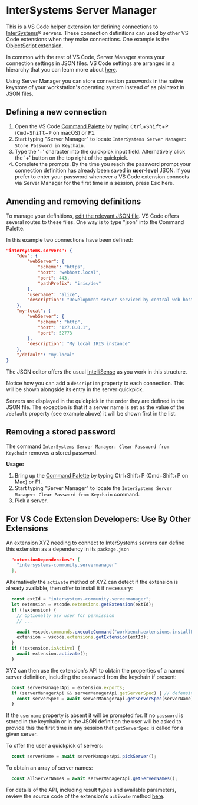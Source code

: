 # InterSystems Server Manager

This is a VS Code helper extension for defining connections to [InterSystems](https://www.intersystems.com/)® servers. These connection definitions can used by other VS Code extensions when they make connections. One example is the [ObjectScript extension](https://github.com/intersystems-community/vscode-objectscript).

In common with the rest of VS Code, Server Manager stores your connection settings in JSON files. VS Code settings are arranged in a hierarchy that you can learn more about [here](https://code.visualstudio.com/docs/getstarted/settings).

Using Server Manager you can store connection passwords in the native keystore of your workstation's operating system instead of as plaintext in JSON files.

## Defining a new connection

1. Open the VS Code [Command Palette](https://code.visualstudio.com/docs/getstarted/userinterface#_command-palette) by typing <kbd>Ctrl</kbd>+<kbd>Shift</kbd>+<kbd>P</kbd> (<kbd>Cmd</kbd>+<kbd>Shift</kbd>+<kbd>P</kbd> on macOS) or <kbd>F1</kbd>.
2. Start typing "Server Manager" to locate `InterSystems Server Manager: Store Password in Keychain`.
3. Type the '+' character into the quickpick input field. Alternatively click the '+' button on the top right of the quickpick.
4. Complete the prompts. By the time you reach the password prompt your connection definition has already been saved in **user-level** JSON. If you prefer to enter your password whenever a VS Code extension connects via Server Manager for the first time in a session, press <kbd>Esc</kbd> here.

## Amending and removing definitions

To manage your definitions, [edit the relevant JSON file](https://code.visualstudio.com/docs/getstarted/settings). VS Code offers several routes to these files. One way is to type "json" into the Command Palette.

In this example two connections have been defined:

```json
"intersystems.servers": {
	"dev": {
		"webServer": {
			"scheme": "https",
			"host": "webhost.local",
			"port": 443,
			"pathPrefix": "iris/dev"
		},
		"username": "alice",
		"description": "Development server serviced by central web host over HTTPS"
	},
	"my-local": {
		"webServer": {
			"scheme": "http",
			"host": "127.0.0.1",
			"port": 52773
		},
		"description": "My local IRIS instance"
	},
	"/default": "my-local"
}
```

The JSON editor offers the usual [IntelliSense](https://code.visualstudio.com/docs/editor/intellisense) as you work in this structure.

Notice how you can add a `description` property to each connection. This will be shown alongside its entry in the server quickpick.

Servers are displayed in the quickpick in the order they are defined in the JSON file. The exception is that if a server name is set as the value of the `/default` property (see example above) it will be shown first in the list.

## Removing a stored password

The command `InterSystems Server Manager: Clear Password from Keychain` removes a stored password.

**Usage:**

1. Bring up the [Command Palette](https://code.visualstudio.com/docs/getstarted/userinterface#_command-palette) by typing Ctrl+Shift+P (Cmd+Shift+P on Mac) or F1.
2. Start typing "Server Manager" to locate the `InterSystems Server Manager: Clear Password from Keychain` command.
3. Pick a server.

## For VS Code Extension Developers: Use By Other Extensions

An extension XYZ needing to connect to InterSystems servers can define this extension as a dependency in its `package.json`

```json
  "extensionDependencies": [
    "intersystems-community.servermanager"
  ],
```

Alternatively the `activate` method of XYZ can detect if the extension is already available, then offer to install it if necessary:

```ts
  const extId = "intersystems-community.servermanager";
  let extension = vscode.extensions.getExtension(extId);
  if (!extension) {
	// Optionally ask user for permission
	// ...

	await vscode.commands.executeCommand("workbench.extensions.installExtension", extId);
	extension = vscode.extensions.getExtension(extId);
  }
  if (!extension.isActive) {
    await extension.activate();
  }
```

XYZ can then use the extension's API to obtain the properties of a named server definition, including the password from the keychain if present:

```ts
  const serverManagerApi = extension.exports;
  if (serverManagerApi && serverManagerApi.getServerSpec) { // defensive coding
	const serverSpec = await serverManagerApi.getServerSpec(serverName);
  }
```

If the `username` property is absent it will be prompted for. If no `password` is stored in the keychain or in the JSON definition the user will be asked to provide this the first time in any session that `getServerSpec` is called for a given server.

To offer the user a quickpick of servers:

```ts
  const serverName = await serverManagerApi.pickServer();
```

To obtain an array of server names:

```ts
  const allServerNames = await serverManagerApi.getServerNames();
```
For details of the API, including result types and available parameters, review the source code of the extension's `activate` method [here](https://github.com/intersystems-community/intersystems-servermanager/blob/master/src/extension.ts).
